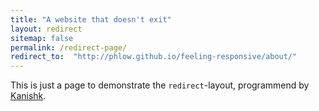```yaml
---
title: "A website that doesn't exit"
layout: redirect
sitemap: false
permalink: /redirect-page/
redirect_to:  "http://phlow.github.io/feeling-responsive/about/"
---
```

This is just a page to demonstrate the `redirect`-layout, programmend by [Kanishk](http://codingtips.kanishkkunal.in/about/).